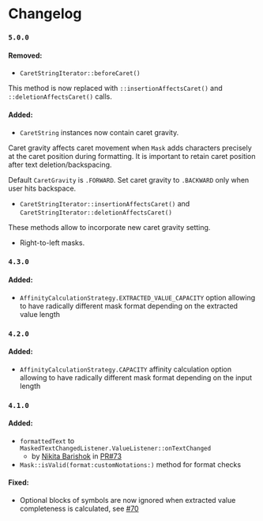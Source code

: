 # Changelog

### `5.0.0`

#### Removed:

* `CaretStringIterator::beforeCaret()`

This method is now replaced with `::insertionAffectsCaret()` and `::deletionAffectsCaret()` calls. 

#### Added:

* `CaretString` instances now contain caret gravity.

Caret gravity affects caret movement when `Mask` adds characters precisely at the caret position during formatting. It is important to retain caret position after text deletion/backspacing.

Default `CaretGravity` is `.FORWARD`. Set caret gravity to `.BACKWARD` only when user hits backspace.

* `CaretStringIterator::insertionAffectsCaret()` and `CaretStringIterator::deletionAffectsCaret()`

These methods allow to incorporate new caret gravity setting.

* Right-to-left masks. 

### `4.3.0`

#### Added:

* `AffinityCalculationStrategy.EXTRACTED_VALUE_CAPACITY` option allowing to have radically different mask format depending on the extracted value length

### `4.2.0`

#### Added:

* `AffinityCalculationStrategy.CAPACITY` affinity calculation option allowing to have radically different mask format depending on the input length

### `4.1.0`

#### Added:

* `formattedText` to `MaskedTextChangedListener.ValueListener::onTextChanged`
	* by [Nikita Barishok](https://github.com/nbarishok) in [PR#73](https://github.com/RedMadRobot/input-mask-android/pull/73) 
* `Mask::isValid(format:customNotations:)` method for format checks

#### Fixed:

* Optional blocks of symbols are now ignored when extracted value completeness is calculated, see [#70](https://github.com/RedMadRobot/input-mask-android/issues/70)
